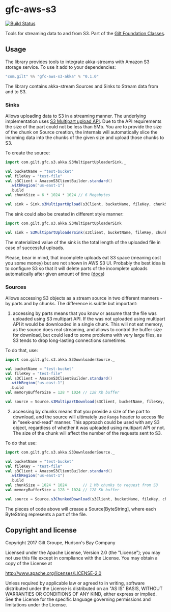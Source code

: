# gfc-aws-s3

[![Build Status](https://travis-ci.com/gilt/gfc-aws-s3.svg?token=GMHJnzRkMmqWsbzuEWgW&branch=master)](https://travis-ci.com/gilt/gfc-aws-s3)

Tools for streaming data to and from S3. Part of the [Gilt Foundation Classes](https://github.com/gilt?q=gfc).

## Usage

The library provides tools to integrate akka-streams with Amazon S3 storage service. To use it add to your dependencies:

```sbt
"com.gilt" %% "gfc-aws-s3-akka" % "0.1.0"
```

The library contains akka-stream Sources and Sinks to Stream data from and to S3.

### Sinks

Allows uploading data to S3 in a streaming manner. The underlying implementation uses [S3 Multipart upload API](http://docs.aws.amazon.com/AmazonS3/latest/dev/llJavaUploadFile.html). Due to the API requirements the size of the part could not be less than 5Mb. You are to provide the size of the chunk on Source creation, the internals will automatically slice the incoming data into the chunks of the given size and upload those chunks to S3.

To create the source:

```scala
import com.gilt.gfc.s3.akka.S3MultipartUploaderSink._

val bucketName = "test-bucket"
val fileKey = "test-file"
val s3Client = AmazonS3ClientBuilder.standard()
  .withRegion("us-east-1")
  .build
val chunkSize = 6 * 1024 * 1024 // 6 Megabytes

val sink = Sink.s3MultipartUpload(s3Client, bucketName, fileKey, chunkSize)
```

The sink could also be created in different style manner:

```scala
import com.gilt.gfc.s3.akka.S3MultipartUploaderSink

val sink = S3MultipartUploaderSink(s3Client, bucketName, fileKey, chunkSize)
```

The materialized value of the sink is the total length of the uploaded file in case of successful uploads.

Please, bear in mind, that incomplete uploads eat S3 space (meaning cost you some money) but are not shown in AWS S3 UI. Probably the best idea is to configure S3 so that it will delete parts of the incomplete uploads automatically after given amount of time ([docs](http://docs.aws.amazon.com/AmazonS3/latest/dev/object-lifecycle-mgmt.html))

### Sources

Allows accessing S3 objects as a stream source in two different manners - by parts and by chunks. The difference is subtle but important:

1. accessing by parts means that you know or assume that the file was uploaded using S3 multipart API. If the was not uploaded using multipart API it would be downloaded in a single chunk. This will not eat memory, as the source does real streaming, and allows to control the buffer size for download, but could lead to some problems with very large files, as S3 tends to drop long-lasting connections sometimes.

To do that, use:

```scala
import com.gilt.gfc.s3.akka.S3DownloaderSource._

val bucketName = "test-bucket"
val fileKey = "test-file"
val s3Client = AmazonS3ClientBuilder.standard()
  .withRegion("us-east-1")
  .build
val memoryBufferSize = 128 * 1024 // 128 Kb buffer

val source = Source.s3MultipartDownload(s3Client, bucketName, fileKey, memoryBufferSize)
```

2. accessing by chunks means that you provide a size of the part to download, and the source will ultimately use `Range` header to access file in "seek-and-read" manner. This approach could be used with any S3 object, regardless of whether it was uploaded using multipart API or not. The size of the chunk will affect the number of the requests sent to S3.

To do that use:

```scala
import com.gilt.gfc.s3.akka.S3DownloaderSource._

val bucketName = "test-bucket"
val fileKey = "test-file"
val s3Client = AmazonS3ClientBuilder.standard()
  .withRegion("us-east-1")
  .build
val chunkSize = 1024 * 1024       // 1 Mb chunks to request from S3
val memoryBufferSize = 128 * 1024 // 128 Kb buffer

val source = Source.s3ChunkedDownload(s3Client, bucketName, fileKey, chunkSize, memoryBufferSize)
```

The pieces of code above will crease a Source[ByteString], where each ByteString represents a part of the file.

## Copyright and license

Copyright 2017 Gilt Groupe, Hudson's Bay Company

Licensed under the Apache License, Version 2.0 (the "License"); you may not use this file except in compliance with the License. You may obtain a copy of the License at

http://www.apache.org/licenses/LICENSE-2.0

Unless required by applicable law or agreed to in writing, software distributed under the License is distributed on an "AS IS" BASIS, WITHOUT WARRANTIES OR CONDITIONS OF ANY KIND, either express or implied. See the License for the specific language governing permissions and limitations under the License.

